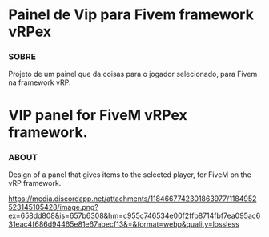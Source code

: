 
# Painel de Vip para Fivem framework vRPex


### SOBRE

Projeto de um painel que da coisas para o jogador selecionado, para Fivem na framework vRP.


# VIP panel for FiveM vRPex framework.

### ABOUT

Design of a panel that gives items to the selected player, for FiveM on the vRP framework.

https://media.discordapp.net/attachments/1184667742301863977/1184952523145105428/image.png?ex=658dd808&is=657b6308&hm=c955c746534e00f2ffb8714fbf7ea095ac631eac4f686d94465e81e67abecf13&=&format=webp&quality=lossless
